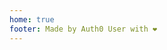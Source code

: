 ```yaml
---
home: true
footer: Made by Auth0 User with ❤️
---
```


<template>
  <div class="main-content">
    <div v-if="user">
      <p align="center">
        Hi {{user.given_name}} {{user.family_name}}, Welcome to the Vuepress Blog
      </p>
      <p align="center">
        <LogoutButton :client="auth0client" />
      </p>
    </div>
    <div v-else>
      <p align="center">
        You are currently not logged-in to the Application. Please use the login button below to sign in
      </p>
      <p align="center">
        <LoginButton :client="auth0client" @login-complete="getUser()" />
      </p>
    </div>
  </div>

</template>

<script>
import auth from "./.vuepress/auth";
import LoginButton from "./.vuepress/components/LoginButton";
import LogoutButton from "./.vuepress/components/LogoutButton";

export default {
  data() {
    return {
      auth0client : null,
      user : null
    }
  },
  async mounted(){
    this.auth0client = await auth.createClient();

    this.user = await this.auth0client.getUser();
  },
  methods : {
    async login () {
      await auth.loginWithPopup(this.auth0client);
    },
    async getUser(){
      this.user = await this.auth0client.getUser();
    }
  }
}
</script>
